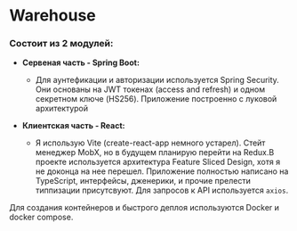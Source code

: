 # Warehouse 

### Состоит из 2 модулей:

* **Сервеная часть - Spring Boot:**
  - Для аунтефикации и авторизации используется Spring Security. Они основаны на JWT токенах (access and refresh) и одном секретном ключе (HS256). Приложение построенно с луковой архитектурой

* **Клиентская часть - React:**
  - Я использую Vite (create-react-app немного устарел). Стейт менеджер MobX, но в будущем планирую перейти на Redux.В проекте используется архитектура Feature Sliced Design, хотя я не доконца на нее перешел. Приложение полностью написано на TypeScript, интерфейсы, дженерики, и прочие прелести типпизации присутсвуют. Для запросов к API используется `axios`.

Для создания контейнеров и быстрого деплоя используются Docker и docker compose.